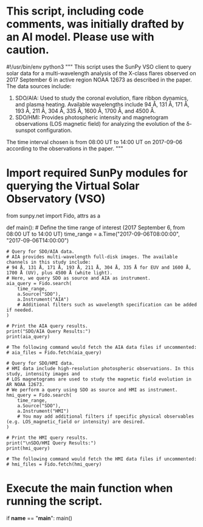 # This script, including code comments, was initially drafted by an AI model. Please use with caution.

#!/usr/bin/env python3
"""
This script uses the SunPy VSO client to query solar data for a multi-wavelength analysis of the 
X-class flares observed on 2017 September 6 in active region NOAA 12673 as described in the paper.
The data sources include:
  1. SDO/AIA: Used to study the coronal evolution, flare ribbon dynamics, and plasma heating.
     Available wavelengths include 94 Å, 131 Å, 171 Å, 193 Å, 211 Å, 304 Å, 335 Å, 1600 Å, 1700 Å, and 4500 Å.
  2. SDO/HMI: Provides photospheric intensity and magnetogram observations (LOS magnetic field) for 
     analyzing the evolution of the δ-sunspot configuration.
     
The time interval chosen is from 08:00 UT to 14:00 UT on 2017-09-06 according to the observations in the paper.
"""

# Import required SunPy modules for querying the Virtual Solar Observatory (VSO)
from sunpy.net import Fido, attrs as a

def main():
    # Define the time range of interest (2017 September 6, from 08:00 UT to 14:00 UT)
    time_range = a.Time("2017-09-06T08:00:00", "2017-09-06T14:00:00")
    
    # Query for SDO/AIA data.
    # AIA provides multi-wavelength full-disk images. The available channels in this study include:
    # 94 Å, 131 Å, 171 Å, 193 Å, 211 Å, 304 Å, 335 Å for EUV and 1600 Å, 1700 Å (UV), plus 4500 Å (white light).
    # Here, we query SDO as source and AIA as instrument.
    aia_query = Fido.search(
        time_range,
        a.Source("SDO"),
        a.Instrument("AIA")
        # Additional filters such as wavelength specification can be added if needed.
    )
    
    # Print the AIA query results.
    print("SDO/AIA Query Results:")
    print(aia_query)
    
    # The following command would fetch the AIA data files if uncommented:
    # aia_files = Fido.fetch(aia_query)
    
    # Query for SDO/HMI data.
    # HMI data include high-resolution photospheric observations. In this study, intensity images and
    # LOS magnetograms are used to study the magnetic field evolution in AR NOAA 12673.
    # We perform a query using SDO as source and HMI as instrument.
    hmi_query = Fido.search(
        time_range,
        a.Source("SDO"),
        a.Instrument("HMI")
        # You may add additional filters if specific physical observables (e.g. LOS_magnetic_field or intensity) are desired.
    )
    
    # Print the HMI query results.
    print("\nSDO/HMI Query Results:")
    print(hmi_query)
    
    # The following command would fetch the HMI data files if uncommented:
    # hmi_files = Fido.fetch(hmi_query)

# Execute the main function when running the script.
if __name__ == "__main__":
    main()

